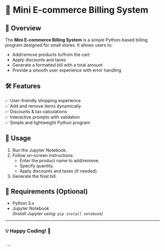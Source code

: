 
# 🛒 Mini E-commerce Billing System

## 📌 Overview
The **Mini E-commerce Billing System** is a simple Python-based billing program designed for small stores. It allows users to:
- Add/remove products to/from the cart
- Apply discounts and taxes
- Generate a formatted bill with a total amount
- Provide a smooth user experience with error handling

## 🛠️ Features
✅ User-friendly shopping experience  
✅ Add and remove items dynamically  
✅ Discounts & tax calculations  
✅ Interactive prompts with validation  
✅ Simple and lightweight Python program  



## 🚀 Usage
1. Run the Jupyter Notebook.
2. Follow on-screen instructions:
   - Enter the product name to add/remove.
   - Specify quantity.
   - Apply discounts and taxes (if needed).
3. Generate the final bill.


## 📜 Requirements (Optional)
- Python 3.x
- Jupyter Notebook  
*(Install Jupyter using: `pip install notebook`)*


---
### **💡 Happy Coding! 🚀**
```

---

